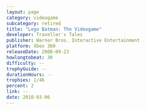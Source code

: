 ```yaml
---
layout: page
category: videogame
subcategory: retired
title: "Lego Batman: The Videogame"
developer: Traveller's Tales
publisher: Warner Bros. Interactive Entertainment
platform: Xbox 360
releaseDate: 2008-09-23
howlongtobeat: 30
difficulty: --
trophyGuide: --
durationHours: --
trophies: 1/46
percent: 2
link: --
date: 2010-03-06
---
```

